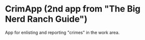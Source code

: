 # CrimApp (2nd app from "The Big Nerd Ranch Guide")
App for enlisting and reporting "crimes" in the work area.
